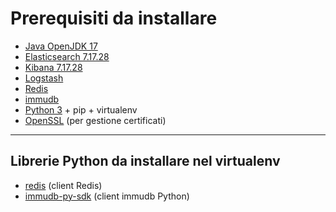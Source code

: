 # Prerequisiti da installare

- [Java OpenJDK 17](https://openjdk.org/projects/jdk/17/)
- [Elasticsearch 7.17.28](https://www.elastic.co/downloads/past-releases/elasticsearch-7-17-28)
- [Kibana 7.17.28](https://www.elastic.co/downloads/past-releases/kibana-7-17-28)
- [Logstash](https://www.elastic.co/downloads/logstash)
- [Redis](https://redis.io/download)
- [immudb](https://github.com/codenotary/immudb)
- [Python 3](https://www.python.org/downloads/) + pip + virtualenv
- [OpenSSL](https://www.openssl.org/) (per gestione certificati)

---

## Librerie Python da installare nel virtualenv

- [redis](https://pypi.org/project/redis/) (client Redis)
- [immudb-py-sdk](https://pypi.org/project/immudb-py-sdk/) (client immudb Python)

